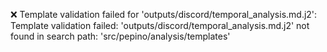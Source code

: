 ❌ Template validation failed for 'outputs/discord/temporal_analysis.md.j2': Template validation failed: 'outputs/discord/temporal_analysis.md.j2' not found in search path: 'src/pepino/analysis/templates'